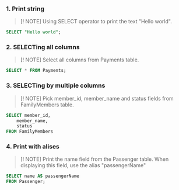 ### 1. Print string
> [! NOTE]
> Using SELECT operator to print the text "Hello world".
```sql
SELECT "Hello world";
```

### 2. SELECTing all columns
> [! NOTE]
> Select all columns from Payments table.
```sql
SELECT * FROM Payments;
```

### 3. SELECTing by multiple columns
> [! NOTE]
> Pick member_id, member_name and status fields from FamilyMembers table.
```sql
SELECT member_id,
	member_name,
	status
FROM FamilyMembers
```

### 4. Print with alises
> [! NOTE]
> Print the name field from the Passenger table. When displaying this field, use the alias "passengerName"
```sql
SELECT name AS passengerName
FROM Passenger;
```